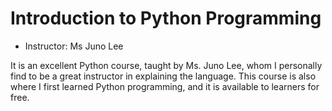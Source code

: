 # Introduction to Python Programming 

- Instructor: Ms Juno Lee

It is an excellent Python course, taught by Ms. Juno Lee, whom I personally find to be a great instructor in explaining the language. This course is also where I first learned Python programming, and it is available to learners for free.

